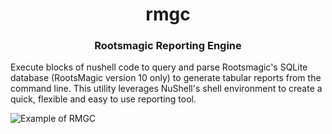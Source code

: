 <h1 align="center">rmgc</h1>
<h3 align="center">Rootsmagic Reporting Engine</h3>

Execute blocks of nushell code to query and parse Rootsmagic's SQLite database (RootsMagic version 10 only) to generate tabular reports from the command line.  This utility leverages NuShell's shell environment to create a quick, flexible and easy to use reporting tool.

![Example of RMGC](https://github.com/miams/rmgc/blob/main/screencast/example1.gif)
